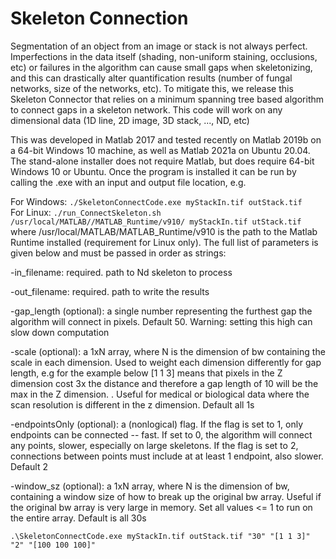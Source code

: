 # Skeleton Connection
Segmentation of an object from an image or stack is not always perfect. Imperfections in the data itself (shading, non-uniform staining, occlusions, etc) or failures in the algorithm can cause small gaps when skeletonizing, and this can drastically alter quantification results (number of fungal networks, size of the networks, etc). To mitigate this, we release this Skeleton Connector that relies on a minimum spanning tree based algorithm to connect gaps in a skeleton network. This code will work on any dimensional data (1D line, 2D image, 3D stack, ..., ND, etc)

This was developed in Matlab 2017 and tested recently on Matlab 2019b on a 64-bit Windows 10 machine, as well as Matlab 2021a on Ubuntu 20.04. The stand-alone installer does not require Matlab, but does require 64-bit Windows 10 or Ubuntu. Once the program is installed it can be run by calling the .exe with an input and output file location, e.g.

For Windows: ```./SkeletonConnectCode.exe myStackIn.tif outStack.tif```  
For Linux: ```./run_ConnectSkeleton.sh /usr/local/MATLAB//MATLAB_Runtime/v910/ myStackIn.tif utStack.tif```  
where /usr/local/MATLAB/MATLAB_Runtime/v910 is the path to the Matlab Runtime installed (requirement for Linux only). 
The full list of parameters is given below and must be passed in order as strings:

-in_filename: required. path to Nd skeleton to process

-out_filename: required. path to write the results

-gap_length (optional): a single number representing
 the furthest gap the algorithm will connect in pixels. Default 50. Warning: setting this high can slow down computation

-scale (optional): a 1xN array, where N is the dimension of bw
 containing the scale in each dimension. Used to weight each dimension differently for gap length, e.g for the example below [1 1 3] means that pixels in the Z dimension cost 3x the distance and therefore a gap length of 10 will be the max in the Z dimension. . Useful for medical or
 biological data where the scan resolution is different in the z
 dimension. Default all 1s

-endpointsOnly (optional): a (nonlogical) flag. If the flag is set to 1,
 only endpoints can be connected -- fast. If set to 0, the algorithm will
 connect any points, slower, especially on large skeletons.
 If the flag is set to 2, connections between points must include at
 at least 1 endpoint, also slower. Default 2

-window_sz (optional): a 1xN array, where N is the dimension of bw,
 containing a window size of how to break up the original bw array.
 Useful if the original bw array is very large in memory.
 Set all values <= 1 to run on the entire array. Default is all 30s



```.\SkeletonConnectCode.exe myStackIn.tif outStack.tif "30" "[1 1 3]" "2" "[100 100 100]"```
